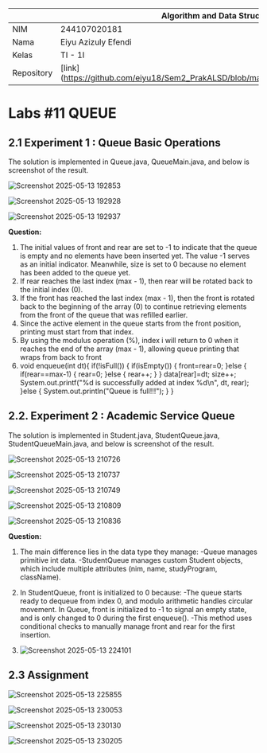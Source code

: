 |  | Algorithm and Data Structure |
|--|--|
| NIM |  244107020181 |
| Nama |  Eiyu Azizuly Efendi |
| Kelas | TI - 1I |
| Repository | [link] (https://github.com/eiyu18/Sem2_PrakALSD/blob/main/JOBSHEET_11/REPORT.md) |

# Labs #11 QUEUE 

## 2.1 Experiment 1 : Queue Basic Operations 

The solution is implemented in Queue.java, QueueMain.java, and below is screenshot of the result.

![Screenshot 2025-05-13 192853](https://github.com/user-attachments/assets/c4d813f9-4774-4391-bfa2-075d4c3a3fd5)


![Screenshot 2025-05-13 192928](https://github.com/user-attachments/assets/027689da-06d8-4d6a-a312-e19b31f5893c)


![Screenshot 2025-05-13 192937](https://github.com/user-attachments/assets/b6d68971-1e2e-43df-a8f3-d8af13121d63)


**Question:**
1. The initial values of front and rear are set to -1 to indicate that the queue is empty and no elements have been inserted yet. The value -1 serves as an initial indicator. Meanwhile, size is set to 0 because no element has been added to the queue yet.
2. If rear reaches the last index (max - 1), then rear will be rotated back to the initial index (0).
3. If the front has reached the last index (max - 1), then the front is rotated back to the beginning of the array (0) to continue retrieving elements from the front of the queue that was refilled earlier.
4. Since the active element in the queue starts from the front position, printing must start from that index.
5. By using the modulus operation (%), index i will return to 0 when it reaches the end of the array (max - 1), allowing queue printing that wraps from back to front
6. void enqueue(int  dt){
        if(!isFull()) {
            if(isEmpty()) {
                front=rear=0;
            }else {
                if(rear==max-1) {
                    rear=0;
                }else {
                    rear++;
                }
            }
            data[rear]=dt;
            size++;
            System.out.printf("%d is successfully added at index %d\n", dt, rear);
        }else {
            System.out.println("Queue is full!!!");
        }
    }

## 2.2. Experiment 2 : Academic Service Queue 

The solution is implemented in Student.java, StudentQueue.java, StudentQueueMain.java, and below is screenshot of the result.

![Screenshot 2025-05-13 210726](https://github.com/user-attachments/assets/29136329-832f-4007-8dbc-978538770c7c)


![Screenshot 2025-05-13 210737](https://github.com/user-attachments/assets/f812de27-2d9d-4548-a06d-2a242b2866cb)


![Screenshot 2025-05-13 210749](https://github.com/user-attachments/assets/5ce104ba-a197-4311-9322-099f7e0995fd)


![Screenshot 2025-05-13 210809](https://github.com/user-attachments/assets/b45fd41e-cb5f-470b-af31-9d22e4843e0f)


![Screenshot 2025-05-13 210836](https://github.com/user-attachments/assets/09fd570a-9807-4fc8-b42e-0c332af4eef3)


**Question:**
1. The main difference lies in the data type they manage:
    -Queue manages primitive int data.
    -StudentQueue manages custom Student objects, which include multiple attributes (nim, name, studyProgram, className).
3. In StudentQueue, front is initialized to 0 because:
    -The queue starts ready to dequeue from index 0, and modulo arithmetic handles circular movement.
   In Queue, front is initialized to -1 to signal an empty state, and is only changed to 0 during the first enqueue().
    -This method uses conditional checks to manually manage front and rear for the first insertion.
   
4. ![Screenshot 2025-05-13 224101](https://github.com/user-attachments/assets/6e0b5e77-1b23-4f08-b830-3f7bc06fe795)


## 2.3 Assignment 

![Screenshot 2025-05-13 225855](https://github.com/user-attachments/assets/6a939e8d-a28f-4cf9-8485-997151de42a0)


![Screenshot 2025-05-13 230053](https://github.com/user-attachments/assets/36d4c013-e041-4c8a-9715-9f9fb8f5382f)


![Screenshot 2025-05-13 230130](https://github.com/user-attachments/assets/62351583-017c-4234-be32-d49549353502)


![Screenshot 2025-05-13 230205](https://github.com/user-attachments/assets/8d77dae5-7af3-4e5d-8dc8-7c88ddf57cf6)
















